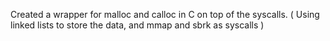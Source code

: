 Created a wrapper for malloc and calloc in C on top of the syscalls. ( Using linked lists to store the data, and mmap and sbrk as syscalls )
